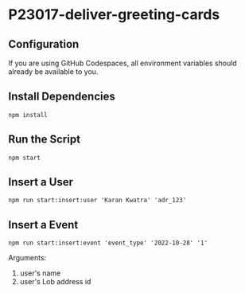 # P23017-deliver-greeting-cards

## Configuration 
If you are using GitHub Codespaces, all environment variables should already be available to you. 

## Install Dependencies 
`npm install`

## Run the Script 
`npm start`

## Insert a User 
`npm run start:insert:user 'Karan Kwatra' 'adr_123'`

## Insert a Event
`npm run start:insert:event 'event_type' '2022-10-28' '1'`

Arguments: 
1. user's name 
2. user's Lob address id

